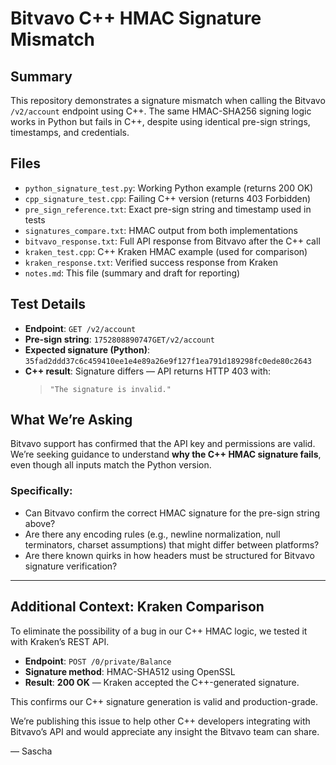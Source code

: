 # Bitvavo C++ HMAC Signature Mismatch

## Summary

This repository demonstrates a signature mismatch when calling the Bitvavo `/v2/account` endpoint using C++. The same HMAC-SHA256 signing logic works in Python but fails in C++, despite using identical pre-sign strings, timestamps, and credentials.

## Files

- `python_signature_test.py`: Working Python example (returns 200 OK)
- `cpp_signature_test.cpp`: Failing C++ version (returns 403 Forbidden)
- `pre_sign_reference.txt`: Exact pre-sign string and timestamp used in tests
- `signatures_compare.txt`: HMAC output from both implementations
- `bitvavo_response.txt`: Full API response from Bitvavo after the C++ call
- `kraken_test.cpp`: C++ Kraken HMAC example (used for comparison)
- `kraken_response.txt`: Verified success response from Kraken
- `notes.md`: This file (summary and draft for reporting)

## Test Details

- **Endpoint**: `GET /v2/account`
- **Pre-sign string**: `1752808890747GET/v2/account`
- **Expected signature (Python)**: `35fad2ddd37c6c459410ee1e4e89a26e9f127f1ea791d189298fc0ede80c2643`
- **C++ result**: Signature differs — API returns HTTP 403 with:
  > `"The signature is invalid."`

## What We’re Asking

Bitvavo support has confirmed that the API key and permissions are valid. We’re seeking guidance to understand **why the C++ HMAC signature fails**, even though all inputs match the Python version.

### Specifically:
- Can Bitvavo confirm the correct HMAC signature for the pre-sign string above?
- Are there any encoding rules (e.g., newline normalization, null terminators, charset assumptions) that might differ between platforms?
- Are there known quirks in how headers must be structured for Bitvavo signature verification?

---

## Additional Context: Kraken Comparison

To eliminate the possibility of a bug in our C++ HMAC logic, we tested it with Kraken’s REST API.

- **Endpoint**: `POST /0/private/Balance`
- **Signature method**: HMAC-SHA512 using OpenSSL
- **Result**: **200 OK** — Kraken accepted the C++-generated signature.

This confirms our C++ signature generation is valid and production-grade.

We’re publishing this issue to help other C++ developers integrating with Bitvavo’s API and would appreciate any insight the Bitvavo team can share.

—
Sascha

